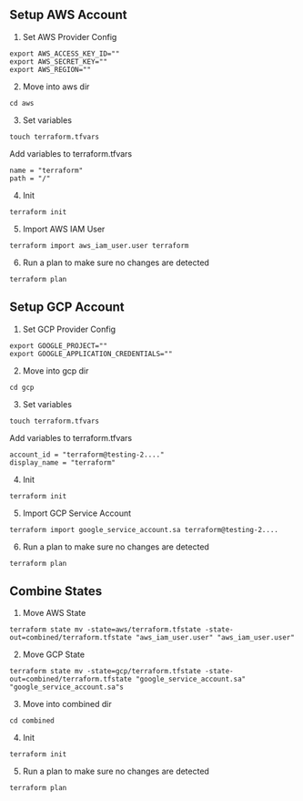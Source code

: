 ## Setup AWS Account

1. Set AWS Provider Config

```
export AWS_ACCESS_KEY_ID=""
export AWS_SECRET_KEY=""
export AWS_REGION=""
```

2. Move into aws dir

```
cd aws
```

3. Set variables

```
touch terraform.tfvars
```

Add variables to terraform.tfvars

```
name = "terraform"
path = "/"
```

4. Init

```
terraform init
```

5. Import AWS IAM User

```
terraform import aws_iam_user.user terraform
```

6. Run a plan to make sure no changes are detected

```
terraform plan
```

## Setup GCP Account

1. Set GCP Provider Config

```
export GOOGLE_PROJECT=""
export GOOGLE_APPLICATION_CREDENTIALS=""
```

2. Move into gcp dir

```
cd gcp
```

3. Set variables

```
touch terraform.tfvars
```

Add variables to terraform.tfvars

```
account_id = "terraform@testing-2...."
display_name = "terraform"
```

4. Init

```
terraform init
```

5. Import GCP Service Account

```
terraform import google_service_account.sa terraform@testing-2....
```

6. Run a plan to make sure no changes are detected

```
terraform plan
```

## Combine States

1. Move AWS State

```
terraform state mv -state=aws/terraform.tfstate -state-out=combined/terraform.tfstate "aws_iam_user.user" "aws_iam_user.user"
```

2. Move GCP State

```
terraform state mv -state=gcp/terraform.tfstate -state-out=combined/terraform.tfstate "google_service_account.sa" "google_service_account.sa"s
```

3. Move into combined dir

```
cd combined
```

4. Init

```
terraform init
```

5. Run a plan to make sure no changes are detected

```
terraform plan
```
